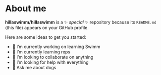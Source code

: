 # About me


**hillaswimm/hillaswimm** is a ✨ _special_ ✨ repository because its `README.md` (this file) appears on your GitHub profile.

Here are some ideas to get you started:

- 🔭 I’m currently working on learning Swimm
- 🌱 I’m currently learning reps
- 👯 I’m looking to collaborate on anything
- 🤔 I’m looking for help with everything
- 💬 Ask me about dogs



